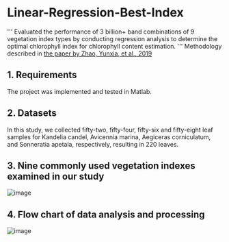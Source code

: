 # Linear-Regression-Best-Index
'''
Evaluated the performance of 3 billion+ band combinations of 9 vegetation index types by conducting regression analysis to determine the optimal chlorophyll index for chlorophyll content estimation.
'''
Methodology described in [the paper by Zhao, Yunxia, et al., 2019](https://www.sciencedirect.com/science/article/pii/S1470160X19304960)



## 1. Requirements

The project was implemented and tested in Matlab. 

## 2. Datasets

In this study, we collected fifty-two, fifty-four, fifty-six and fifty-eight leaf samples for Kandelia candel, Avicennia marina, Aegiceras corniculatum, and Sonneratia apetala, respectively, resulting in 220 leaves.

## 3. Nine commonly used vegetation indexes examined in our study

![image](https://user-images.githubusercontent.com/41129328/145128109-346c1076-ebe1-4a44-9557-3c098d3e6474.png)

## 4. Flow chart of data analysis and processing

![image](https://user-images.githubusercontent.com/41129328/145127939-19f79f02-852c-4f9f-b538-c26dabde1d5b.png)



